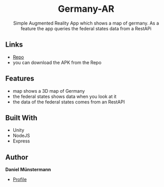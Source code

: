 <h1 align="center">Germany-AR</h1>

<p align="center">Simple Augmented Reality App which shows a map of germany. As a feature the app queries the federal states data from a RestAPi</p>

## Links

- [Repo](https://github.com/Broump/germany-ar "Germany-AR Repo")
- you can download the APK from the Repo

## Features

- map shows a 3D map of Germany
- the federal states shows data when you look at it
- the data of the federal states comes from an RestAPI

## Built With

- Unity
- NodeJS
- Express

## Author

**Daniel Münstermann**

- [Profile](https://github.com/Broump "Daniel Münstermann")
